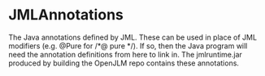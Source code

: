 # JMLAnnotations
The Java annotations defined by JML. These can be used in place of JML modifiers (e.g. @Pure for /*@ pure */).
If so, then the Java program will need the annotation definitions from here to link in.
The jmlruntime.jar produced by building the OpenJLM repo contains these annotations.
